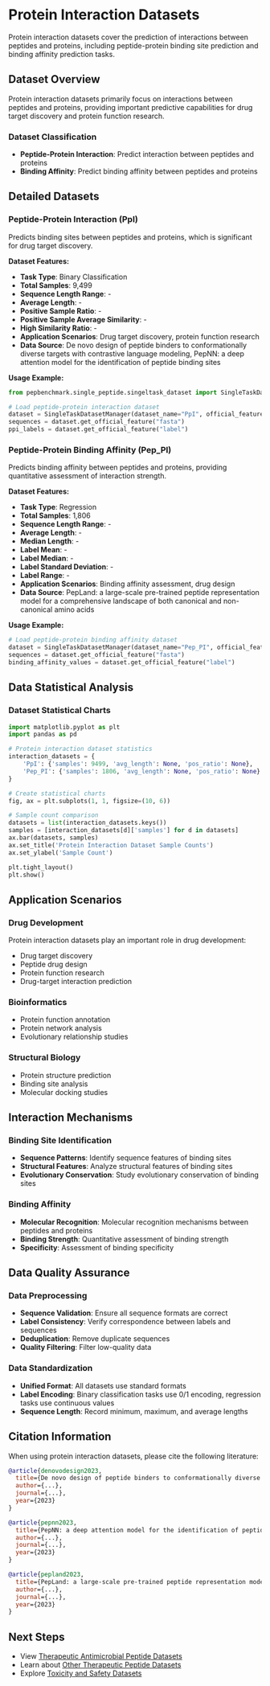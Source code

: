 # Protein Interaction Datasets

Protein interaction datasets cover the prediction of interactions between peptides and proteins, including peptide-protein binding site prediction and binding affinity prediction tasks.

## Dataset Overview

Protein interaction datasets primarily focus on interactions between peptides and proteins, providing important predictive capabilities for drug target discovery and protein function research.

### Dataset Classification

- **Peptide-Protein Interaction**: Predict interaction between peptides and proteins
- **Binding Affinity**: Predict binding affinity between peptides and proteins

## Detailed Datasets

### Peptide-Protein Interaction (PpI)

Predicts binding sites between peptides and proteins, which is significant for drug target discovery.

**Dataset Features:**
- **Task Type**: Binary Classification
- **Total Samples**: 9,499
- **Sequence Length Range**: -
- **Average Length**: -
- **Positive Sample Ratio**: -
- **Positive Sample Average Similarity**: -
- **High Similarity Ratio**: -
- **Application Scenarios**: Drug target discovery, protein function research
- **Data Source**: De novo design of peptide binders to conformationally diverse targets with contrastive language modeling, PepNN: a deep attention model for the identification of peptide binding sites

**Usage Example:**
```python
from pepbenchmark.single_peptide.singeltask_dataset import SingleTaskDatasetManager

# Load peptide-protein interaction dataset
dataset = SingleTaskDatasetManager(dataset_name="PpI", official_feature_names=["fasta", "label"])
sequences = dataset.get_official_feature("fasta")
ppi_labels = dataset.get_official_feature("label")
```

### Peptide-Protein Binding Affinity (Pep_PI)

Predicts binding affinity between peptides and proteins, providing quantitative assessment of interaction strength.

**Dataset Features:**
- **Task Type**: Regression
- **Total Samples**: 1,806
- **Sequence Length Range**: -
- **Average Length**: -
- **Median Length**: -
- **Label Mean**: -
- **Label Median**: -
- **Label Standard Deviation**: -
- **Label Range**: -
- **Application Scenarios**: Binding affinity assessment, drug design
- **Data Source**: PepLand: a large-scale pre-trained peptide representation model for a comprehensive landscape of both canonical and non-canonical amino acids

**Usage Example:**
```python
# Load peptide-protein binding affinity dataset
dataset = SingleTaskDatasetManager(dataset_name="Pep_PI", official_feature_names=["fasta", "label"])
sequences = dataset.get_official_feature("fasta")
binding_affinity_values = dataset.get_official_feature("label")
```

## Data Statistical Analysis

### Dataset Statistical Charts

```python
import matplotlib.pyplot as plt
import pandas as pd

# Protein interaction dataset statistics
interaction_datasets = {
    'PpI': {'samples': 9499, 'avg_length': None, 'pos_ratio': None},
    'Pep_PI': {'samples': 1806, 'avg_length': None, 'pos_ratio': None}
}

# Create statistical charts
fig, ax = plt.subplots(1, 1, figsize=(10, 6))

# Sample count comparison
datasets = list(interaction_datasets.keys())
samples = [interaction_datasets[d]['samples'] for d in datasets]
ax.bar(datasets, samples)
ax.set_title('Protein Interaction Dataset Sample Counts')
ax.set_ylabel('Sample Count')

plt.tight_layout()
plt.show()
```

## Application Scenarios

### Drug Development
Protein interaction datasets play an important role in drug development:
- Drug target discovery
- Peptide drug design
- Protein function research
- Drug-target interaction prediction

### Bioinformatics
- Protein function annotation
- Protein network analysis
- Evolutionary relationship studies

### Structural Biology
- Protein structure prediction
- Binding site analysis
- Molecular docking studies

## Interaction Mechanisms

### Binding Site Identification
- **Sequence Patterns**: Identify sequence features of binding sites
- **Structural Features**: Analyze structural features of binding sites
- **Evolutionary Conservation**: Study evolutionary conservation of binding sites

### Binding Affinity
- **Molecular Recognition**: Molecular recognition mechanisms between peptides and proteins
- **Binding Strength**: Quantitative assessment of binding strength
- **Specificity**: Assessment of binding specificity

## Data Quality Assurance

### Data Preprocessing
- **Sequence Validation**: Ensure all sequence formats are correct
- **Label Consistency**: Verify correspondence between labels and sequences
- **Deduplication**: Remove duplicate sequences
- **Quality Filtering**: Filter low-quality data

### Data Standardization
- **Unified Format**: All datasets use standard formats
- **Label Encoding**: Binary classification tasks use 0/1 encoding, regression tasks use continuous values
- **Sequence Length**: Record minimum, maximum, and average lengths

## Citation Information

When using protein interaction datasets, please cite the following literature:

```bibtex
@article{denovodesign2023,
  title={De novo design of peptide binders to conformationally diverse targets with contrastive language modeling},
  author={...},
  journal={...},
  year={2023}
}

@article{pepnn2023,
  title={PepNN: a deep attention model for the identification of peptide binding sites},
  author={...},
  journal={...},
  year={2023}
}

@article{pepland2023,
  title={PepLand: a large-scale pre-trained peptide representation model for a comprehensive landscape of both canonical and non-canonical amino acids},
  author={...},
  journal={...},
  year={2023}
}
```

## Next Steps
- View [Therapeutic Antimicrobial Peptide Datasets](therapeutic_amp.md)
- Learn about [Other Therapeutic Peptide Datasets](therapeutic_other.md)
- Explore [Toxicity and Safety Datasets](tox.md)
